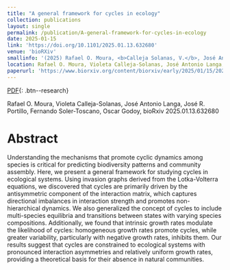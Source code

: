 ```yaml
---
title: "A general framework for cycles in ecology"
collection: publications
layout: single
permalink: /publication/A-general-framework-for-cycles-in-ecology
date: 2025-01-15
link: 'https://doi.org/10.1101/2025.01.13.632680'
venue: 'bioRXiv'
smallinfo: '(2025) Rafael O. Moura, <b>Calleja Solanas, V.</b>, José Antonio Langa, José R. Portillo, Fernando Soler-Toscano and Oscar Godoy'
location: Rafael O. Moura, Violeta Calleja-Solanas, José Antonio Langa, José R. Portillo, Fernando Soler-Toscano and Oscar Godoy
paperurl: 'https://www.biorxiv.org/content/biorxiv/early/2025/01/15/2025.01.13.632680.full.pdf'
---
```


[PDF](https://www.biorxiv.org/content/biorxiv/early/2025/01/15/2025.01.13.632680.full.pdf){: .btn--research}

Rafael O. Moura, Violeta Calleja-Solanas, José Antonio Langa, José R. Portillo, Fernando Soler-Toscano, Oscar Godoy, bioRxiv 2025.01.13.632680

# Abstract
Understanding the mechanisms that promote cyclic dynamics among species is critical for predicting biodiversity patterns and community assembly. Here, we present a general framework for studying cycles in ecological systems. Using invasion graphs derived from the Lotka-Volterra equations,
we discovered that cycles are primarily driven by the antisymmetric component of the interaction matrix, which captures directional imbalances in interaction strength and promotes non-hierarchical dynamics. We also generalized the concept of cycles to include multi-species equilibria and transitions between states with varying species compositions. Additionally, we found that intrinsic growth rates modulate the likelihood of cycles: homogeneous growth rates promote cycles, while greater variability, particularly with negative growth rates, inhibits them. Our results suggest that cycles are constrained to ecological systems with pronounced interaction asymmetries and relatively uniform growth rates, providing a theoretical basis for their absence in natural communities. 

